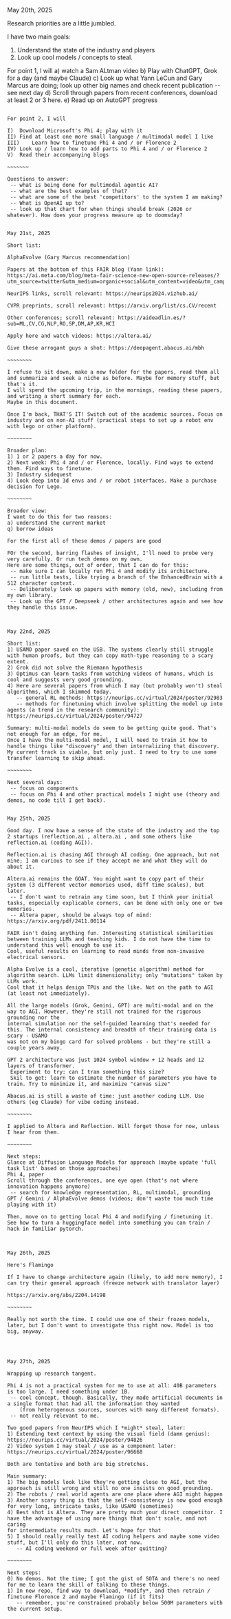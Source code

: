 May 20th, 2025

Research priorities are a little jumbled.

I have two main goals:
1) Understand the state of the industry and players
2) Look up cool models / concepts to steal.

For point 1, I will
a) watch a Sam ALtman video
b) Play with ChatGPT, Grok for a day (and maybe Claude)
c) Look up what Yann LeCun and Gary Marcus are doing; look up other big names and check recent publication
   -- see next day
d) Scroll through papers from recent conferences, download at least 2 or 3 here.
e) Read up on AutoGPT progress

~~~~~~~~

For point 2, I will

I)	Download Microsoft's Phi 4; play with it
II)	Find at least one more small language / multimodal model I like 
III)	Learn how to finetune Phi 4 and / or Florence 2
IV)	Look up / learn how to add parts to Phi 4 and / or Florence 2
V)	Read their accompanying blogs

~~~~~~~

Questions to answer:
 -- what is being done for multimodal agentic AI?
 -- what are the best examples of that?
 -- what are some of the best 'competitors' to the system I am making?
 -- What is OpenAI up to?
 -- look up that chart for when things should break (2026 or whatever). How does your progress measure up to doomsday?

~~~~~~~~~~~~~~~~~~~~~~~~~~~~~~~~~~~~~~~~~~~~~~~~~
~~~~~~~~~~~~~~~~~~~~~~~~~~~~~~~~~~~~~~~~~~~~~~~~~

May 21st, 2025

Short list:

AlphaEvolve (Gary Marcus recommendation)

Papers at the bottom of this FAIR blog (Yann link):
https://ai.meta.com/blog/meta-fair-science-new-open-source-releases/?utm_source=twitter&utm_medium=organic+social&utm_content=video&utm_campaign=fair

NeurIPS links, scroll relevant: https://neurips2024.vizhub.ai/

CVPR preprints, scroll relevant: https://arxiv.org/list/cs.CV/recent

Other conferences; scroll relevant: https://aideadlin.es/?sub=ML,CV,CG,NLP,RO,SP,DM,AP,KR,HCI

Apply here and watch videos: https://altera.ai/

Give these arrogant guys a shot: https://deepagent.abacus.ai/mbh

~~~~~~~~

I refuse to sit down, make a new folder for the papers, read them all and summarize and seek a niche as before. Maybe for memory stuff, but that's it.
I will spend the upcoming trip, in the mornings, reading these papers, and writing a short summary for each.
Maybe in this document.

Once I'm back, THAT'S IT! Switch out of the academic sources. Focus on industry and on non-AI stuff (practical steps to set up a robot env with lego or other platform).

~~~~~~~~

Broader plan:
1) 1 or 2 papers a day for now.
2) Next week: Phi 4 and / or Florence, locally. Find ways to extend them. Find ways to finetune.
3) Industry sidequest
4) Look deep into 3d envs and / or robot interfaces. Make a purchase decision for Lego.

~~~~~~~~

Broader view: 
I want to do this for two reasons: 
a) understand the current market
q) borrow ideas

For the first all of these demos / papers are good

FOr the second, barring flashes of insight, I'll need to probe very very carefully. Or run tech demos on my own.
Here are some things, out of order, that I can do for this:
 -- make sure I can locally run Phi 4 and modify its architecture.
 -- run little tests, like trying a branch of the EnhancedBrain with a 512 character context.
 -- Deliberately look up papers with memory (old, new), including from my own library.
 -- Look up the GPT / Deepseek / other architectures again and see how they handle this issue.


~~~~~~~~~~~~~~~~~~~~~~~~~~~~~~~~~~~~~~~~~~~~~~~~~
~~~~~~~~~~~~~~~~~~~~~~~~~~~~~~~~~~~~~~~~~~~~~~~~~

May 22nd, 2025

Short list:
1) USAMO paper saved on the USB. The systems clearly still struggle with human proofs, but they can copy math-type reasoning to a scary extent.
2) Grok did not solve the Riemann hypothesis
3) Optimus can learn tasks from watching videos of humans, which is cool and suggests very good grounding.
4) Here are several papers from which I may (but probably won't) steal algorithms, which I skimmed today.
   -- general RL methods: https://neurips.cc/virtual/2024/poster/92983
   -- methods for finetuning which involve splitting the model up into agents (a trend in the research community): https://neurips.cc/virtual/2024/poster/94727

Summary: multi-modal models do seem to be getting quite good. That's not enough for an edge, for me.
Once I have the multi-modal model, I will need to train it how to handle things like "discovery" and then internalizing that discovery.
My current track is viable, but only just. I need to try to use some transfer learning to skip ahead.

~~~~~~~~

Next several days: 
 -- focus on components
 -- focus on Phi 4 and other practical models I might use (theory and demos, no code till I get back).

~~~~~~~~~~~~~~~~~~~~~~~~~~~~~~~~~~~~~~~~~~~~~~~~~
~~~~~~~~~~~~~~~~~~~~~~~~~~~~~~~~~~~~~~~~~~~~~~~~~

May 25th, 2025

Good day. I now have a sense of the state of the industry and the top 2 startups (reflection.ai , altera.ai , and some others like reflection.ai (coding AGI)).

Reflection.ai is chasing AGI through AI coding. One approach, but not mine; I am curious to see if they accept me and what they will do about it.

Altera.ai remains the GOAT. You might want to copy part of their system (3 different vector memories used, diff time scales), but later.
 -- I don't want to retrain any time soon, but I think your initial tasks, especially explicable corners, can be done with only one or two memories.
 -- Altera paper, should be always top of mind: https://arxiv.org/pdf/2411.00114

FAIR isn't doing anything fun. Interesting statistical similarities between training LLMs and teaching kids. I do not have the time to understand this well enough to use it.
Cool, useful results on learning to read minds from non-invasive electrical sensors.

Alpha Evolve is a cool, iterative (genetic algorithm) method for algorithm search. LLMs limit dimensionality; only "mutations" taken by LLMs work.
Cool that it helps design TPUs and the like. Not on the path to AGI (at least not immediately).

All the large models (Grok, Gemini, GPT) are multi-modal and on the way to AGI. However, they're still not trained for the rigorous grounding nor the 
internal simulation nor the self-guided learning that's needed for this. The internal consistency and breadth of their training data is scary - USAMO 
was not on my bingo card for solved problems - but they're still a couple years away.

GPT 2 architecture was just 1024 symbol window + 12 heads and 12 layers of transformer.
 Experiment to try: can I tran something this size?
 Skil to get: learn to estimate the number of parameters you have to train. Try to minimize it, and maximize "canvas size"

Abacus.ai is still a waste of time: just another coding LLM. Use others (eg Claude) for vibe coding instead.

~~~~~~~~

I applied to Altera and Reflection. Will forget those for now, unless I hear from them.

~~~~~~~~

Next steps:
Glance at Diffusion Language Models for approach (maybe update 'full task list' based on those approaches)
Phi 4, paper
Scroll through the conferences, one eye open (that's not where innovation happens anymore)
 -- search for knowledge representation, RL, multimodal, grounding
GPT / Gemini / AlphaEvolve demos (videos; don't waste too much time playing with it)

Then, move on to getting local Phi 4 and modifying / finetuning it. See how to turn a huggingface model into something you can train / hack in familiar pytorch.


~~~~~~~~~~~~~~~~~~~~~~~~~~~~~~~~~~~~~~~~~~~~~~~~~
~~~~~~~~~~~~~~~~~~~~~~~~~~~~~~~~~~~~~~~~~~~~~~~~~

May 26th, 2025

Here's Flamingo

If I have to change architecture again (likely, to add more memory), I can try their general approach (freeze network with translator layer)

https://arxiv.org/abs/2204.14198

~~~~~~~~

Really not worth the time. I could use one of their frozen models, later, but I don't want to investigate this right now. Model is too big, anyway.



~~~~~~~~~~~~~~~~~~~~~~~~~~~~~~~~~~~~~~~~~~~~~~~~~
~~~~~~~~~~~~~~~~~~~~~~~~~~~~~~~~~~~~~~~~~~~~~~~~~

May 27th, 2025

Wrapping up research tangent.

Phi 4 is not a practical system for me to use at all: 40B parameters is too large. I need something under 1B.
 -- cool concept, though. Basically, they made artificial documents in a single format that had all the information they wanted
    (from heterogenous sources, sources with many different formats).
 -- not really relevant to me.

Two good papers from NeurIPS which I *might* steal, later:
1) Extending text context by using the visual field (damn genius): https://neurips.cc/virtual/2024/poster/94826
2) Video system I may steal / use as a component later: https://neurips.cc/virtual/2024/poster/96668

Both are tentative and both are big stretches.

Main summary: 
1) The big models look like they're getting close to AGI, but the approach is still wrong and still no one insists on good grounding.
2) The robots / real world agents are one place where AGI might happen
3) Another scary thing is that the self-consistency is now good enough for very long, intricate tasks, like USAMO (sometimes)
4) Best shot is Altera. They are pretty much your direct competitor. I have the advantage of using more things that don't scale, and not caring 
for intermediate results much. Let's hope for that
5) I should really really test AI coding helpers and maybe some video stuff, but I'll only do this later, not now.
   -- AI coding weekend or full week after quitting?

~~~~~~~~

Next steps: 
0) No demos. Not the time; I got the gist of SOTA and there's no need for me to learn the skill of talking to these things.
1) In new repo, find way to download, *modify*, and then retrain / finetune Florence 2 and maybe Flamingo (if it fits)
   -- remember, you're constrained probably below 500M parameters with the current setup.




